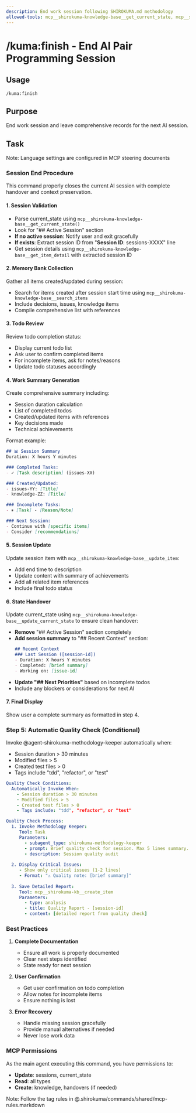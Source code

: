 ```yaml
---
description: End work session following SHIROKUMA.md methodology
allowed-tools: mcp__shirokuma-knowledge-base__get_current_state, mcp__shirokuma-knowledge-base__get_items, mcp__shirokuma-knowledge-base__get_item_detail, mcp__shirokuma-knowledge-base__update_item, mcp__shirokuma-knowledge-base__update_current_state, mcp__shirokuma-knowledge-base__search_items, Bash
---
```


# /kuma:finish - End AI Pair Programming Session

## Usage
```
/kuma:finish
```

## Purpose
End work session and leave comprehensive records for the next AI session.

## Task

Note: Language settings are configured in MCP steering documents

### Session End Procedure

This command properly closes the current AI session with complete handover and context preservation.

#### 1. Session Validation

- Parse current_state using `mcp__shirokuma-knowledge-base__get_current_state()`
- Look for "## Active Session" section
- **If no active session**: Notify user and exit gracefully
- **If exists**: Extract session ID from "**Session ID**: sessions-XXXX" line
- Get session details using `mcp__shirokuma-knowledge-base__get_item_detail` with extracted session ID

#### 2. Memory Bank Collection

Gather all items created/updated during session:
- Search for items created after session start time using `mcp__shirokuma-knowledge-base__search_items`
- Include decisions, issues, knowledge items
- Compile comprehensive list with references

#### 3. Todo Review

Review todo completion status:
- Display current todo list
- Ask user to confirm completed items
- For incomplete items, ask for notes/reasons
- Update todo statuses accordingly

#### 4. Work Summary Generation

Create comprehensive summary including:
- Session duration calculation
- List of completed todos
- Created/updated items with references
- Key decisions made
- Technical achievements

Format example:
```markdown
## 📊 Session Summary
Duration: X hours Y minutes

### Completed Tasks:
- ✓ [Task description] (issues-XX)

### Created/Updated:
- issues-YY: [Title]
- knowledge-ZZ: [Title]

### Incomplete Tasks:
- ⏸ [Task] - [Reason/Note]

### Next Session:
- Continue with [specific items]
- Consider [recommendations]
```

#### 5. Session Update

Update session item with `mcp__shirokuma-knowledge-base__update_item`:
- Add end time to description
- Update content with summary of achievements
- Add all related item references
- Include final todo status

#### 6. State Handover

Update current_state using `mcp__shirokuma-knowledge-base__update_current_state` to ensure clean handover:
- **Remove** "## Active Session" section completely
- **Add session summary** to "## Recent Context" section:
  ```markdown
  ## Recent Context
  ### Last Session ([session-id])
  - Duration: X hours Y minutes
  - Completed: [brief summary]
  - Working on: [issue-id]
  ```
- **Update "## Next Priorities"** based on incomplete todos
- Include any blockers or considerations for next AI

#### 7. Final Display

Show user a complete summary as formatted in step 4.

### Step 5: Automatic Quality Check (Conditional)

Invoke @agent-shirokuma-methodology-keeper automatically when:
- Session duration > 30 minutes
- Modified files > 5
- Created test files > 0  
- Tags include "tdd", "refactor", or "test"

```yaml
Quality Check Conditions:
  Automatically Invoke When:
    - Session duration > 30 minutes
    - Modified files > 5
    - Created test files > 0
    - Tags include: "tdd", "refactor", or "test"

Quality Check Process:
  1. Invoke Methodology Keeper:
     Tool: Task
     Parameters:
       - subagent_type: shirokuma-methodology-keeper
       - prompt: Brief quality check for session. Max 5 lines summary. Focus on critical issues only.
       - description: Session quality audit
  
  2. Display Critical Issues:
     - Show only critical issues (1-2 lines)
     - Format: "⚠️ Quality note: [brief summary]"
  
  3. Save Detailed Report:
     Tool: mcp__shirokuma-kb__create_item
     Parameters:
       - type: analysis
       - title: Quality Report - [session-id]
       - content: [detailed report from quality check]
```

### Best Practices

1. **Complete Documentation**
   - Ensure all work is properly documented
   - Clear next steps identified
   - State ready for next session

2. **User Confirmation**
   - Get user confirmation on todo completion
   - Allow notes for incomplete items
   - Ensure nothing is lost

3. **Error Recovery**
   - Handle missing session gracefully
   - Provide manual alternatives if needed
   - Never lose work data

### MCP Permissions

As the main agent executing this command, you have permissions to:
- **Update**: sessions, current_state  
- **Read**: all types
- **Create**: knowledge, handovers (if needed)

Note: Follow the tag rules in @.shirokuma/commands/shared/mcp-rules.markdown